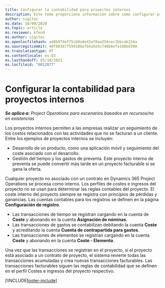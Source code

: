 ```yaml
---
title: Configurar la contabilidad para proyectos internos
description: Este tema proporciona información sobre cómo configurar prácticas de contabilidad para proyectos internos en Project Operations.
author: sigitac
ms.date: 10/09/2020
ms.topic: article
ms.reviewer: kfend
ms.author: sigitac
ms.openlocfilehash: ad8b974ef75cb0a4e43af0aa254cec1bbcab154a
ms.sourcegitcommit: 40f68387f594180af64a5e5c748b6efa188bd300
ms.translationtype: HT
ms.contentlocale: es-ES
ms.lasthandoff: 05/10/2021
ms.locfileid: "6012877"
---
```

# <a name="configure-accounting-for-internal-projects"></a>Configurar la contabilidad para proyectos internos

_**Se aplica a:** Project Operations para escenarios basados en recursos/no en existencias_

Los proyectos internos permiten a las empresas realizar un seguimiento de los costos relacionados con las actividades que no se facturan a un cliente. Entre los ejemplos de proyectos internos se incluyen:

- Desarrollo de un producto, como una aplicación móvil y seguimiento del coste asociado con el desarrollo.
- Gestión del tiempo y los gastos de preventa. Este proyecto interno de preventa se puede convertir más tarde en un proyecto facturable si se gana la oferta.

Cualquier proyecto no asociado con un contrato en Dynamics 365 Project Operations se procesa como interno. Los perfiles de costes e ingresos del proyecto no se usan para determinar las reglas contables del proyecto. El coste interno del proyecto siempre se registra con principios de pérdidas y ganancias. Las cuentas contables para los registros se definen en la página **Configuración de registro**.

- Las transacciones de tiempo se registran cargando en la cuenta de **Coste** y abonando en la cuenta **Asignación de nóminas**.
- Las transacciones de gastos se contabilizan debitando la cuenta **Coste** y acreditando la cuenta **Cuenta de contrapartida para gastos**.
- Las transacciones de elementos se registran cargando en la cuenta **Coste** y abonando en la cuenta **Coste - Elemento**.

Una vez que las transacciones se registran en el proyecto, si el proyecto está asociado a un contrato de proyecto, el sistema revierte todas las transacciones acumuladas y crea nuevas transacciones facturables. Las transacciones facturables siguen las reglas de contabilidad que se definen en el perfil Costes e ingresos del proyecto respectivo.




[!INCLUDE[footer-include](../includes/footer-banner.md)]
